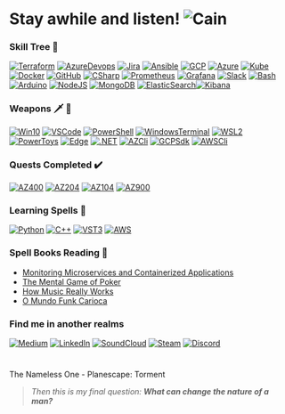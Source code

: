 # Stay awhile and listen! ![Cain](https://strepo.blob.core.windows.net/github/cain.gif)

### Skill Tree 🌲
[![Terraform](https://strepo.blob.core.windows.net/github/terraform_32.png)](https://www.terraform.io/ "Terraform")
[![AzureDevops](https://strepo.blob.core.windows.net/github/azuredevops.png)](https://azure.microsoft.com/services/devops/ "Azure Devops")
[![Jira](https://strepo.blob.core.windows.net/github/jira.png)](https://www.atlassian.com/software/jira "Jira")
[![Ansible](https://strepo.blob.core.windows.net/github/ansible.png)](https://www.ansible.com/ "Ansible")
[![GCP](https://strepo.blob.core.windows.net/github/gcp.png)](https://cloud.google.com/ "Google Cloud Plataform")
[![Azure](https://strepo.blob.core.windows.net/github/azure.png)](https://azure.microsoft.com/ "Microsoft Azure")
[![Kube](https://strepo.blob.core.windows.net/github/kube.png)](https://kubernetes.io/ "Kubernetes")
[![Docker](https://strepo.blob.core.windows.net/github/docker.png)](https://www.docker.com/ "Docker")
[![GitHub](https://strepo.blob.core.windows.net/github/github.png)](https://github.com/ "GitHub")
[![CSharp](https://strepo.blob.core.windows.net/github/csharp.png)](https://docs.microsoft.com/en-us/dotnet/csharp/ "C#")
[![Prometheus](https://strepo.blob.core.windows.net/github/prometheus.png)](https://prometheus.io/ "Prometheus")
[![Grafana](https://strepo.blob.core.windows.net/github/grafana.png)](https://grafana.com/ "Grafana")
[![Slack](https://strepo.blob.core.windows.net/github/slack.png)](https://slack.com/ "Slack")
[![Bash](https://strepo.blob.core.windows.net/github/bash.png)](https://www.gnu.org/software/bash/ "Bash")
[![Arduino](https://strepo.blob.core.windows.net/github/arduino.png)](https://www.arduino.cc/ "Arduino")
[![NodeJS](https://strepo.blob.core.windows.net/github/nodejs.png)](https://nodejs.org/ "NodeJS")
[![MongoDB](https://strepo.blob.core.windows.net/github/mongodb.png)](https://www.mongodb.com/ "MongoDB")
[![ElasticSearch](https://strepo.blob.core.windows.net/github/elasticsearch.png)![Kibana](https://strepo.blob.core.windows.net/github/kibana.png)](https://www.elastic.co/elastic-stack "Elastic Stack")



### Weapons :dagger: :bow_and_arrow:
[![Win10](https://strepo.blob.core.windows.net/github/win10.png)](https://www.microsoft.com/windows/ "Windows 10")
[![VSCode](https://strepo.blob.core.windows.net/github/vscode.png)](https://code.visualstudio.com/ "Visual Studio Code")
[![PowerShell](https://strepo.blob.core.windows.net/github/pwsh.png)](https://github.com/PowerShell/PowerShell "PowerShell Core")
[![WindowsTerminal](https://strepo.blob.core.windows.net/github/wt.png)](https://github.com/microsoft/terminal "Windows Terminal")
[![WSL2](https://strepo.blob.core.windows.net/github/ubuntu.png)](https://www.terraform.io/ "Ubuntu WSL2")
[![PowerToys](https://strepo.blob.core.windows.net/github/powertoys.png)](https://github.com/microsoft/PowerToys "PowerToys")
[![Edge](https://strepo.blob.core.windows.net/github/edge.png)](https://www.microsoft.com/edge "Edge")
[![.NET](https://strepo.blob.core.windows.net/github/dotnet1.png)](https://dotnet.microsoft.com/ ".NET")
[![AZCli](https://strepo.blob.core.windows.net/github/azure.png)](https://docs.microsoft.com/en-us/cli/azure/install-azure-cli "Azure CLI")
[![GCPSdk](https://strepo.blob.core.windows.net/github/gcp.png)](https://cloud.google.com/sdk/docs/install "Google Cloud SDK")
[![AWSCli](https://strepo.blob.core.windows.net/github/aws.png)](https://aws.amazon.com/cli/ "AWS CLI")

### Quests Completed :heavy_check_mark:	
[![AZ400](https://strepo.blob.core.windows.net/github/az400_60.png)](https://www.youracclaim.com/badges/fa07fc2b-ca74-42fe-86ca-7c990b164e5a/public_url "DevOps Engineer Expert")
[![AZ204](https://strepo.blob.core.windows.net/github/az204_60.png)](https://www.youracclaim.com/badges/5c6b12c2-2f39-45e5-a36b-f24dead4f560/public_url "Azure Developer Associate")
[![AZ104](https://strepo.blob.core.windows.net/github/az104_60.png)](https://www.youracclaim.com/badges/fbedc559-dd6e-41b2-ab04-56e2bb6ac855/public_url "Azure Administrator Associate")
[![AZ900](https://strepo.blob.core.windows.net/github/az900_60.png)](https://www.youracclaim.com/badges/b6b40f74-2984-440e-8685-65835ca2c8f1/public_url "Azure Fundamentals")

### Learning Spells :scroll:
[![Python](https://strepo.blob.core.windows.net/github/python.png)](https://www.python.org/ "Python")
[![C++](https://strepo.blob.core.windows.net/github/cpp.png)](https://isocpp.org/ "C++")
[![VST3](https://strepo.blob.core.windows.net/github/vst3.png)](https://steinbergmedia.github.io/vst3_doc/vstsdk/index.html "VST3")
[![AWS](https://strepo.blob.core.windows.net/github/aws.png)](https://aws.amazon.com/ "AWS")

### Spell Books Reading 📖
 * [Monitoring Microservices and Containerized Applications](https://www.amazon.com.br/Monitoring-Microservices-Containerized-Applications-Configuration-ebook/dp/B08KHRGGK1/ref=sr_1_1?__mk_pt_BR=%C3%85M%C3%85%C5%BD%C3%95%C3%91&dchild=1&keywords=monitoring+microservices&qid=1610265267&sr=8-1)
 * [The Mental Game of Poker](https://www.amazon.com.br/Mental-Game-Poker-Strategies-Confidence/dp/0615436137/ref=sr_1_1?__mk_pt_BR=%C3%85M%C3%85%C5%BD%C3%95%C3%91&dchild=1&keywords=the+mental+game+of+poker&qid=1610265081&sr=8-1)
  * [How Music Really Works](https://www.howmusicreallyworks.com/)
 * [O Mundo Funk Carioca](https://www.amazon.com.br/mundo-funk-carioca-Antropologia-social-ebook/dp/B00JIWCPTU/ref=sr_1_1?__mk_pt_BR=%C3%85M%C3%85%C5%BD%C3%95%C3%91&dchild=1&keywords=o+mundo+funk+carioca&qid=1610265209&sr=8-1)

### Find me in another realms
[![Medium](https://strepo.blob.core.windows.net/github/medium.png)](https://medium.com/@laversari "Medium")
[![LinkedIn](https://strepo.blob.core.windows.net/github/linkedin.png)](https://www.linkedin.com/in/laversari/ "LinkedIn")
[![SoundCloud](https://strepo.blob.core.windows.net/github/soundcloud1.png)](https://soundcloud.com/laversari "SoundCloud")
[![Steam](https://strepo.blob.core.windows.net/github/steam.png)](https://steamcommunity.com/id/laversari "Steam")
[![Discord](https://strepo.blob.core.windows.net/github/discord1.png)](https://discordapp.com/users/121978780364308481 "Discord")


#
The Nameless One - Planescape: Torment
> _Then this is my final question: **What can change the nature of a man?**_
